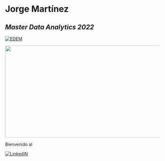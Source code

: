 
# Jorge Martínez
## _Master Data Analytics 2022_



[![EDEM](https://www.gepacv.org/wp-content/uploads/2017/01/EDEM-Logo-.png)](https://edem.eu/master-big-data-analytics/)


<img src="https://mma.prnewswire.com/media/1513369/Educative_Logo.jpg"  width="600" height="300">

Bienvenido al 

[![LinkedIN](https://cdn-icons-png.flaticon.com/512/174/174857.png)](https://www.linkedin.com/in/jorge-mart%C3%ADnez-canet-32b555173/)
